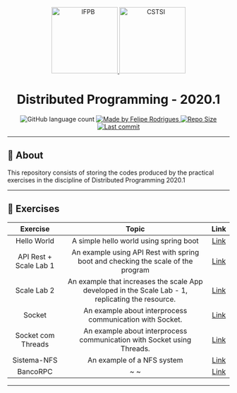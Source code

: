 <p align="center">
  <a href="https://www.ifpb.edu.br/">
    <img alt="IFPB" src="https://avatars0.githubusercontent.com/u/2523928?s=400&v=4" width=150 >
  </a>
  
  <a href="https://estudante.ifpb.edu.br/cursos/39">
  <img alt="CSTSI" src="https://henrifrade.github.io/Marvelist/images/others/TSI.svg" width=150>
  </a>
</p>

<h1 align="center">
   Distributed Programming - 2020.1
</h1>

<p align="center">
  <img alt="GitHub language count" src="https://img.shields.io/github/languages/count/felipersdf/distributed-programming?color=%23FF0000">

  <a href="https://github.com/felipersdf">
    <img alt="Made by Felipe Rodrigues" src="https://img.shields.io/badge/made%20by-Felipe Rodrigues-%2304D361?color=%23FF0000">
  </a>

  <a href="https://github.com/felipersdf/GoStack/stargazers">
    <img alt="Repo Size" src="https://img.shields.io/github/repo-size/felipersdf/distributed-programming?color=%23FF0000">
  </a>
  
  <a href="https://github.com/felipersdf/distributed-programming">
    <img alt="Last commit" src="https://img.shields.io/github/last-commit/felipersdf/distributed-programming?color=%23FF0000">
  </a>
</p>

---

## :notebook: About

This repository consists of storing the codes produced by the practical exercises in the discipline of Distributed Programming 2020.1

---

## :paperclip: Exercises

|        Exercise        |                                               Topic                                               |                                             Link                                              |
| :--------------------: | :-----------------------------------------------------------------------------------------------: | :-------------------------------------------------------------------------------------------: |
|      Hello World       |                              A simple hello world using spring boot                               |     [Link](https://github.com/felipersdf/distributed-programming/tree/master/HelloWorld)      |
| API Rest + Scale Lab 1 |         An example using API Rest with spring boot and checking the scale of the program          |   [Link](https://github.com/felipersdf/distributed-programming/tree/master/APIRest-Escala)    |
|      Scale Lab 2       | An example that increases the scale App developed in the Scale Lab - 1, replicating the resource. |      [Link](https://github.com/felipersdf/distributed-programming/tree/master/ScaleLab2)      |
|         Socket         |                     An example about interprocess communication with Socket.                      |       [Link](https://github.com/felipersdf/distributed-programming/tree/master/Socket)        |
|   Socket com Threads   |              An example about interprocess communication with Socket using Threads.               | [Link](https://github.com/felipersdf/distributed-programming/tree/master/Sockets-com-Threads) |
|      Sistema-NFS       |                                    An example of a NFS system                                     |     [Link](https://github.com/felipersdf/distributed-programming/tree/master/Sistema-nfs)     |
|        BancoRPC        |                                                ~ ~                                                |       [Link](http://github.com/felipersdf/distributed-programming/tree/master/BancRPC)        |

---
